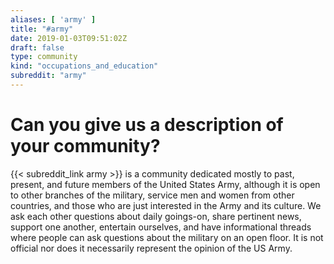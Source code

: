 ```yaml
---
aliases: [ 'army' ]
title: "#army"
date: 2019-01-03T09:51:02Z
draft: false
type: community
kind: "occupations_and_education"
subreddit: "army"
---
```


# Can you give us a description of your community?

{{< subreddit_link army >}} is a community dedicated mostly to past, present, and future members of the United States Army, although it is open to other branches of the military, service men and women from other countries, and those who are just interested in the Army and its culture. We ask each other questions about daily goings-on, share pertinent news, support one another, entertain ourselves, and have informational threads where people can ask questions about the military on an open floor. It is not official nor does it necessarily represent the opinion of the US Army.
